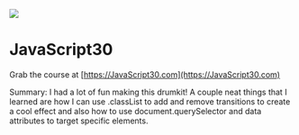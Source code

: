 ﻿![](https://javascript30.com/images/JS3-social-share.png)

# JavaScript30

Grab the course at [https://JavaScript30.com](https://JavaScript30.com)


Summary: I had a lot of fun making this drumkit! A couple neat things that I learned are how I can use .classList to add and remove transitions to create a cool effect and also how to use document.querySelector and data attributes to target specific elements. 